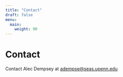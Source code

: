 ```yaml
---
title: "Contact"
draft: false
menu:
  main:
    weight: 90
---
```


# Contact

Contact Alec Dempsey at adempse@seas.upenn.edu
